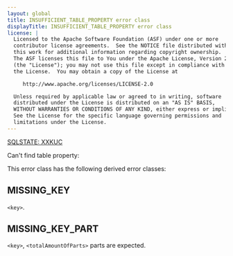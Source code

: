 ```yaml
---
layout: global
title: INSUFFICIENT_TABLE_PROPERTY error class
displayTitle: INSUFFICIENT_TABLE_PROPERTY error class
license: |
  Licensed to the Apache Software Foundation (ASF) under one or more
  contributor license agreements.  See the NOTICE file distributed with
  this work for additional information regarding copyright ownership.
  The ASF licenses this file to You under the Apache License, Version 2.0
  (the "License"); you may not use this file except in compliance with
  the License.  You may obtain a copy of the License at

     http://www.apache.org/licenses/LICENSE-2.0

  Unless required by applicable law or agreed to in writing, software
  distributed under the License is distributed on an "AS IS" BASIS,
  WITHOUT WARRANTIES OR CONDITIONS OF ANY KIND, either express or implied.
  See the License for the specific language governing permissions and
  limitations under the License.
---
```


[SQLSTATE: XXKUC](sql-error-conditions-sqlstates.html#class-XX-internal-error)

Can't find table property:

This error class has the following derived error classes:

## MISSING_KEY

`<key>`.

## MISSING_KEY_PART

`<key>`, `<totalAmountOfParts>` parts are expected.



